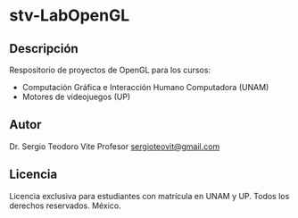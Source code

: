 # stv-LabOpenGL

## Descripción

Respositorio de proyectos de OpenGL para los cursos:

- Computación Gráfica e Interacción Humano Computadora (UNAM)
- Motores de videojuegos (UP)

## Autor

Dr. Sergio Teodoro Vite
Profesor
sergioteovit@gmail.com

## Licencia

Licencia exclusiva para estudiantes con matrícula en UNAM y UP. Todos los derechos reservados. México.
